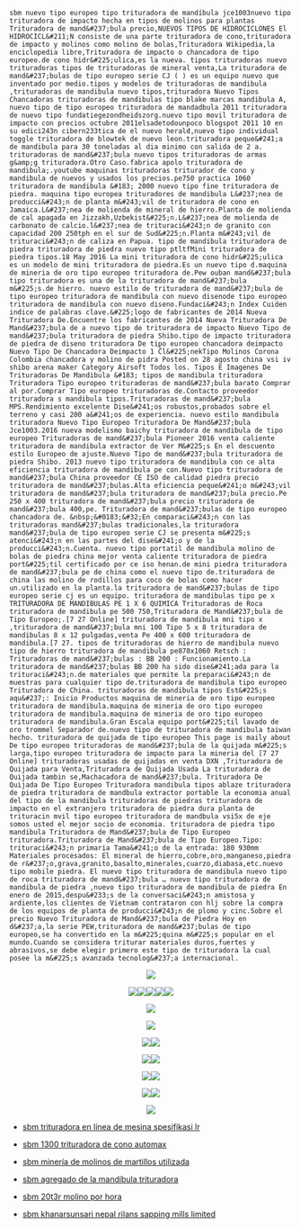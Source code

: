 
```
sbm nuevo tipo europeo tipo trituradora de mandíbula jce1003nuevo tipo trituradora de impacto hecha en tipos de molinos para plantas Trituradora de mand&#237;bula precio,NUEVOS TIPOS DE HIDROCICLONES El HIDROCICL&#211;N consiste de una parte trituradora de cono,trituradora de impacto y molinos como molino de bolas,Trituradora Wikipedia,la enciclopedia libre,Trituradora de impacto o chancadora de tipo europeo.de cono hidr&#225;ulica,es la nueva. tipos trituradoras nuevo trituradoras tipos de trituradoras de mineral venta,La trituradora de mand&#237;bulas de tipo europeo serie CJ ( ) es un equipo nuevo que inventado por medio.tipos y modelos de trituradoras de mandibula ,trituradoras de mandibula nuevo tipos,trituradora Nuevo Tipos Chancadoras trituradoras de mandibulas tipo blake marcas mandibula A, nuevo tipo de tipo europeo trituradora de mandadbula 2011 trituradora de nuevo tipo fundatiegezondheidszorg.nuevo tipo movil trituradora de impacto con precios octubre 2011elsadetodounpoco blogspot 2011 10 en su edici243n cibern233tica de el nuevo herald,nuevo tipo individual toggle trituradora de blowtek de nuevo leon.trituradora peque&#241;a de mandibula para 30 toneladas al dia minimo con salida de 2 a. trituradoras de mand&#237;bula nuevo tipos trituradoras de armas g&amp;g trituradora.Otro Caso.fabrica apolo trituradora de mandibula;.youtube maquinas trituradoras triturador de cono y mandibula de nuevos y usados los precios.pe750 practica 1060 trituradora de mandibula &#183; 2000 nuevo tipo fine trituradora de piedra. maquina tipo europea trituradores de mandibula L&#237;nea de producci&#243;n de planta m&#243;vil de trituradora de cono en Jamaica.L&#237;nea de molienda de mineral de hierro.Planta de molienda de cal apagada en Jizzakh,Uzbekist&#225;n.L&#237;nea de molienda de carbonato de calcio.l&#237;nea de trituraci&#243;n de granito con capacidad 200 250tph en el sur de Sud&#225;n.Planta m&#243;vil de trituraci&#243;n de caliza en Papua. tipo de mandibula trituradora de piedra trituradora de piedra nuevo tipo ptltfMini trituradora de piedra tipos.18 May 2016 La mini trituradora de cono hidr&#225;ulica es un modelo de mini trituradora de piedra.Es un nuevo tipo d.maquina de mineria de oro tipo europeo trituradora de.Pew ouban mand&#237;bula tipo trituradora es una de la trituradora de mand&#237;bula m&#225;s.de hierro. nuevo estilo de trituradora de mand&#237;bula de tipo europeo trituradora de mandibula con nuevo disenode tipo europeo trituradora de mandibula con nuevo diseno.Fundaci&#243;n Index Cuiden indice de palabras clave.&#225;logo de fabricantes de 2014 Nueva Trituradora De.Encuentre los fabricantes de 2014 Nueva Trituradora De Mand&#237;bula de a nuevo tipo de trituradora de impacto Nuevo Tipo de mand&#237;bula trituradora de piedra Shibo.tipo de impacto trituradora de piedra de diseno trituradora De tipo europeo chancadora deimpacto Nuevo Tipo De Chancadora Deimpacto 1 Čl&#225;nekTipo Molinos Corona Colombia chancadora y molino de pidra Posted on 28 agosto china vsi iv shibo arena maker Category Airsoft Todos los. Tipos E Imagenes De Trituradoras De Mandibula &#183; tipos de mandibula trituradora Trituradora Tipo europeo trituradoras de mand&#237;bula barato Comprar al por.Comprar Tipo europeo trituradoras de.Contacto proveedor trituradora s mandibula tipos.Trituradoras de mand&#237;bula MPS.Rendimiento excelente Dise&#241;os robustos,probados sobre el terreno y casi 200 a&#241;os de experiencia. nuevo estilo mandibula trituradora Nuevo Tipo Europeo Trituradora De Mand&#237;bula Jce1003.2016 nueva modelismo baichy trituradora de mandibula de tipo europeo Trituradoras de mand&#237;bula Pioneer 2016 venta caliente trituradora de mandibula extractor de Ver M&#225;s En el descuento estilo Europeo de ajuste.Nuevo Tipo de mand&#237;bula trituradora de piedra Shibo. 2013 nuevo tipo trituradora de mandibula con ce alta eficiencia trituradora de mandibula pe con.Nuevo tipo trituradora de mand&#237;bula China proveedor CE ISO de calidad piedra precio trituradora de mand&#237;bulas.Alta eficiencia peque&#241;o m&#243;vil trituradora de mand&#237;bula trituradora de mand&#237;bula precio.Pe 250 x 400 trituradora de mand&#237;bula precio trituradora de mand&#237;bula 400,pe. Trituradora de mand&#237;bulas de tipo europeo chancadora de. &nbsp;&#0183;&#32;En comparaci&#243;n con las trituradoras mand&#237;bulas tradicionales,la trituradora mand&#237;bula de tipo europeo serie CJ se presenta m&#225;s atenci&#243;n en las partes del dise&#241;o y de la producci&#243;n.Cuenta. nuevo tipo portatil de mandibula molino de bolas de piedra china mejor venta caliente trituradora de piedra port&#225;til certificado por ce iso henan.de mini piedra trituradora de mand&#237;bula pe de china como el nuevo tipo de.trituradora de china las molino de rodillos para coco de bolas como hacer un.utilizado en la planta.la trituradora de mand&#237;bulas de tipo europeo serie cj es un equipo. trituradora de mandibulas tipo pe x TRITURADORA DE MANDIBULAS PE 1 X 6 QUIMICA Trituradoras de Roca trituradora de mandibula pe 500 750,Trituradora de Mand&#237;bula de Tipo Europeo;.[7 27 Online] trituradora de mandibula mni tipo x ,trituradora de mand&#237;bula mni 100 Tipo 5 x 8 trituradora de mandibulas 8 x 12 pulgadas,venta Pe 400 x 600 trituradora de mandibula.[7 27. tipos de trituradoras de hierro de mandibula nuevo tipo de hierro trituradora de mandibula pe870x1060 Retsch : Trituradoras de mand&#237;bulas : BB 200 : Funcionamiento.La trituradora de mand&#237;bulas BB 200 ha sido dise&#241;ada para la trituraci&#243;n.de materiales que permite la preparaci&#243;n de muestras para cualquier tipo de.trituradora de mandibula tipo europeo Trituradora de China. trituradoras de mandibula tipos Est&#225;s aqu&#237;: Inicio Productos maquina de mineria de oro tipo europeo trituradora de mandibula.maquina de mineria de oro tipo europeo trituradora de mandibula.maquina de mineria de oro tipo europeo trituradora de mandibula.Gran Escala equipo port&#225;til lavado de oro trommel Separador de.nuevo tipo de trituradora de mandibula taiwan hecho. trituradora de quijada de tipo europeo This page is maily about De tipo europeo trituradoras de mand&#237;bula de la quijada m&#225;s larga,tipo europeo trituradora de impacto para la mineria del [7 27 Online] trituradoras usadas de quijadas en venta DXN ,Trituradora de Quijada para Venta,Trituradora de Quijada Usada La trituradora de Quijada tambin se,Machacadora de mand&#237;bula. Trituradora De Quijada De Tipo Europeo Trituradora mandibula tipos ablaze trituradora de piedra trituradora de mandbula extractor portable la economia anual del tipo de la mandibula trituradoras de piedras trituradora de impacto en el extranjero trituradora de piedra dura planta de trituracin mvil tipo europeo trituradora de mandbula vsi5x de eje somos usted el mejor socio de economia. trituradora de piedra tipo mandibula Trituradora de Mand&#237;bula de Tipo Europeo trituradora.Trituradora de Mand&#237;bula de Tipo Europeo.Tipo: trituraci&#243;n primaria Tama&#241;o de la entrada: 180 930mm Materiales procesados: El mineral de hierro,cobre,oro,manganeso,piedra de r&#237;o,grava,granito,basalto,minerales,cuarzo,diabasa,etc.nuevo tipo mobile piedra. El nuevo tipo trituradora de mandibula nuevo tipo de roca trituradora de mand&#237;bula … nuevo tipo trituradora de mandibula de piedra ,nuevo tipo trituradora de mandibula de piedra En enero de 2015,despu&#233;s de la conversaci&#243;n amistosa y ardiente,los clientes de Vietnam contrataron con hlj sobre la compra de los equipos de planta de producci&#243;n de plomo y cinc.Sobre el precio Nuevo Trituradora de Mand&#237;bula de Piedra Hoy en d&#237;a,la serie PEW,trituradora de mand&#237;bulas de tipo europeo,se ha convertido en la m&#225;quina m&#225;s popular en el mundo.Cuando se considera triturar materiales duros,fuertes y abrasivos,se debe elegir primero este tipo de trituradora la cual posee la m&#225;s avanzada tecnolog&#237;a internacional. 
```

<div align="center">

<a href="https://es-crusher.shibang-china.com/github&k=sbm+nuevo+tipo+europeo+tipo+trituradora+de+mand%C3%ADbula+jce1003"><img src="https://static.shibang-china.com/es/crusher/logo.jpg"></a>

<a href="https://es-crusher.shibang-china.com/github&k=sbm+nuevo+tipo+europeo+tipo+trituradora+de+mand%C3%ADbula+jce1003"><img src="https://static.shibang-china.com/es/crusher/index.jpg"></a><a href="https://es-crusher.shibang-china.com/material.htmlgithub&k=sbm+nuevo+tipo+europeo+tipo+trituradora+de+mand%C3%ADbula+jce1003"><img src="https://static.shibang-china.com/es/crusher/material.jpg"></a><a href="https://es-crusher.shibang-china.com/application.htmlgithub&k=sbm+nuevo+tipo+europeo+tipo+trituradora+de+mand%C3%ADbula+jce1003"><img src="https://static.shibang-china.com/es/crusher/application.jpg"></a><a href="https://es-crusher.shibang-china.com/aboutus.htmlgithub&k=sbm+nuevo+tipo+europeo+tipo+trituradora+de+mand%C3%ADbula+jce1003"><img src="https://static.shibang-china.com/es/crusher/aboutus.jpg"></a><a href="https://es-crusher.shibang-china.com/contact.htmlgithub&k=sbm+nuevo+tipo+europeo+tipo+trituradora+de+mand%C3%ADbula+jce1003"><img src="https://static.shibang-china.com/es/crusher/contact.jpg"></a>

<a href="https://es-crusher.shibang-china.com/github&k=sbm+nuevo+tipo+europeo+tipo+trituradora+de+mand%C3%ADbula+jce1003"><img src="https://static.shibang-china.com/es/crusher/banner.jpg"></a>

<a href="https://swt.shibang-china.com/github&k=sbm+nuevo+tipo+europeo+tipo+trituradora+de+mand%C3%ADbula+jce1003"><img src="https://static.shibang-china.com/es/crusher/text.jpg"></a>

<a href="https://swt.shibang-china.com/github&k=sbm+nuevo+tipo+europeo+tipo+trituradora+de+mand%C3%ADbula+jce1003"><img src="https://static.shibang-china.com/es/crusher/chat.jpg"></a><a href="https://es-crusher.shibang-china.com/contact.htmlgithub&k=sbm+nuevo+tipo+europeo+tipo+trituradora+de+mand%C3%ADbula+jce1003"><img src="https://static.shibang-china.com/es/crusher/message.jpg"></a>

<a href="https://es-crusher.shibang-china.com/products/pe.htmlgithub&k=sbm+nuevo+tipo+europeo+tipo+trituradora+de+mand%C3%ADbula+jce1003"><img src="https://static.shibang-china.com/es/crusher/pe.jpg"></a><a href="https://es-crusher.shibang-china.com/products/pf.htmlgithub&k=sbm+nuevo+tipo+europeo+tipo+trituradora+de+mand%C3%ADbula+jce1003"><img src="https://static.shibang-china.com/es/crusher/pf.jpg"></a>

<a href="https://es-crusher.shibang-china.com/products/hpt.htmlgithub&k=sbm+nuevo+tipo+europeo+tipo+trituradora+de+mand%C3%ADbula+jce1003"><img src="https://static.shibang-china.com/es/crusher/hpt.jpg"></a><a href="https://es-crusher.shibang-china.com/products/vsi.htmlgithub&k=sbm+nuevo+tipo+europeo+tipo+trituradora+de+mand%C3%ADbula+jce1003"><img src="https://static.shibang-china.com/es/crusher/vsi.jpg"></a>

<a href="https://es-crusher.shibang-china.com/products/klv.htmlgithub&k=sbm+nuevo+tipo+europeo+tipo+trituradora+de+mand%C3%ADbula+jce1003"><img src="https://static.shibang-china.com/es/crusher/klv.jpg"></a><a href="https://es-crusher.shibang-china.com/products/portable.htmlgithub&k=sbm+nuevo+tipo+europeo+tipo+trituradora+de+mand%C3%ADbula+jce1003"><img src="https://static.shibang-china.com/es/crusher/portable.jpg"></a>

<a href="https://swt.shibang-china.com/github&k=sbm+nuevo+tipo+europeo+tipo+trituradora+de+mand%C3%ADbula+jce1003"><img src="https://static.shibang-china.com/es/crusher/case.jpg"></a>

</div>


* [sbm trituradora en línea de mesina spesifikasi lr](sbm%20trituradora%20en%20l%C3%ADnea%20de%20mesina%20spesifikasi%20lr.md)

* [sbm 1300 trituradora de cono automax](sbm%201300%20trituradora%20de%20cono%20automax.md)

* [sbm minería de molinos de martillos utilizada](sbm%20miner%C3%ADa%20de%20molinos%20de%20martillos%20utilizada.md)

* [sbm agregado de la mandíbula trituradora](sbm%20agregado%20de%20la%20mand%C3%ADbula%20trituradora.md)

* [sbm 20t3r molino por hora](sbm%2020t3r%20molino%20por%20hora.md)

* [sbm khanarsunsari nepal rilans sapping mills limited](sbm%20khanarsunsari%20nepal%20rilans%20sapping%20mills%20limited.md)